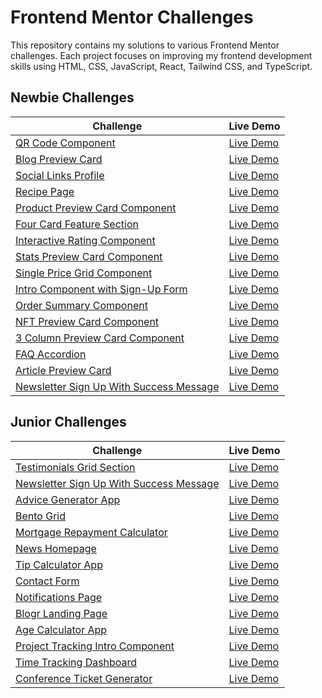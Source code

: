 # Frontend Mentor Challenges

This repository contains my solutions to various Frontend Mentor challenges. Each project focuses on improving my frontend development skills using HTML, CSS, JavaScript, React, Tailwind CSS, and TypeScript.

## Newbie Challenges

| Challenge                                                                                                                                        | Live Demo                                                               |
| ------------------------------------------------------------------------------------------------------------------------------------------------ | ----------------------------------------------------------------------- |
| [QR Code Component](https://github.com/TerenceCLZhang/Frontend-Mentor/tree/master/qr-code-component)                                             | [Live Demo](https://terenceclzhang-qr-code-component.netlify.app/)      |
| [Blog Preview Card](https://github.com/TerenceCLZhang/Frontend-Mentor/tree/master/blog-preview-card)                                             | [Live Demo](https://terenceclzhang-blog-preview-card.netlify.app/)      |
| [Social Links Profile](https://github.com/TerenceCLZhang/Frontend-Mentor/tree/master/social-links-profile)                                       | [Live Demo](https://terenceclzhang-social-links-profile.netlify.app/)   |
| [Recipe Page](https://github.com/TerenceCLZhang/Frontend-Mentor/tree/master/recipe-page)                                                         | [Live Demo](https://terenceclzhang-recipe-page.netlify.app/)            |
| [Product Preview Card Component](https://github.com/TerenceCLZhang/Frontend-Mentor/tree/master/product-preview-card-component)                   | [Live Demo](https://terenceclzhang-product-preview-card.netlify.app/)   |
| [Four Card Feature Section](https://github.com/TerenceCLZhang/Frontend-Mentor/tree/master/four-card-feature-section)                             | [Live Demo](https://terenceclzhang-four-card-feature-sec.netlify.app/)  |
| [Interactive Rating Component](https://github.com/TerenceCLZhang/Frontend-Mentor/tree/master/interactive-rating-component)                       | [Live Demo](https://terenceclzhang-interactive-rating-com.netlify.app/) |
| [Stats Preview Card Component](https://github.com/TerenceCLZhang/Frontend-Mentor/tree/master/stats-preview-card-component)                       | [Live Demo](https://terenceclzhang-stats-preview-card-com.netlify.app/) |
| [Single Price Grid Component](https://github.com/TerenceCLZhang/Frontend-Mentor/tree/master/single-price-grid-component)                         | [Live Demo](https://terenceclzhang-single-price-grid-com.netlify.app/)  |
| [Intro Component with Sign-Up Form](https://github.com/TerenceCLZhang/Frontend-Mentor/tree/master/intro-component-with-sign-up-form)             | [Live Demo](https://terenceclzhang-intro-component-signup.netlify.app/) |
| [Order Summary Component](https://github.com/TerenceCLZhang/Frontend-Mentor/tree/master/order-summary-component)                                 | [Live Demo](https://terenceclzhang-order-summary-com.netlify.app/)      |
| [NFT Preview Card Component](https://github.com/TerenceCLZhang/Frontend-Mentor/tree/master/nft-preview-card-component)                           | [Live Demo](https://terenceclzhang-nft-preview-card-com.netlify.app/)   |
| [3 Column Preview Card Component](https://github.com/TerenceCLZhang/Frontend-Mentor/tree/master/3-column-preview-card-component)                 | [Live Demo](https://terenceclzhang-3-column-preview-card.netlify.app/)  |
| [FAQ Accordion](https://github.com/TerenceCLZhang/Frontend-Mentor/tree/master/faq-accordion)                                                     | [Live Demo](https://terenceclzhang-faq-accordion.netlify.app/)          |
| [Article Preview Card](https://github.com/TerenceCLZhang/Frontend-Mentor/tree/master/article-preview-component)                                  | [Live Demo](https://terenceclzhang-article-preview-com.netlify.app/)    |
| [Newsletter Sign Up With Success Message](https://github.com/TerenceCLZhang/Frontend-Mentor/tree/master/newsletter-sign-up-with-success-message) | [Live Demo](https://terenceclzhang-newsletter-sign-up.netlify.app/)     |

## Junior Challenges

| Challenge                                                                                                                                        | Live Demo                                                               |
| ------------------------------------------------------------------------------------------------------------------------------------------------ | ----------------------------------------------------------------------- |
| [Testimonials Grid Section](https://github.com/TerenceCLZhang/Frontend-Mentor/tree/master/testimonials-grid-section)                             | [Live Demo](https://terenceclzhang-testimonials-grid-sec.netlify.app/)  |
| [Newsletter Sign Up With Success Message](https://github.com/TerenceCLZhang/Frontend-Mentor/tree/master/newsletter-sign-up-with-success-message) | [Live Demo](https://terenceclzhang-newsletter-sign-up.netlify.app/)     |
| [Advice Generator App](https://github.com/TerenceCLZhang/Frontend-Mentor/tree/master/advice-generator-app)                                       | [Live Demo](https://terenceclzhang-advice-generator-app.netlify.app/)   |
| [Bento Grid](https://github.com/TerenceCLZhang/Frontend-Mentor/tree/master/bento-grid)                                                           | [Live Demo](https://terenceclzhang-bento-grid.netlify.app/)             |
| [Mortgage Repayment Calculator](https://github.com/TerenceCLZhang/Frontend-Mentor/tree/master/mortgage-repayment-calculator)                     | [Live Demo](https://terenceclzhang-mortgage-calculator.netlify.app/)    |
| [News Homepage](https://github.com/TerenceCLZhang/Frontend-Mentor/tree/master/news-homepage)                                                     | [Live Demo](https://terenceclzhang-news-homepage.netlify.app/)          |
| [Tip Calculator App](https://github.com/TerenceCLZhang/Frontend-Mentor/tree/master/tip-calculator-app)                                           | [Live Demo](https://terenceclzhang-tip-calculator.netlify.app/)         |
| [Contact Form](https://github.com/TerenceCLZhang/Frontend-Mentor/tree/master/contact-form)                                                       | [Live Demo](https://terenceclzhang-contact-form.netlify.app/)           |
| [Notifications Page](https://github.com/TerenceCLZhang/Frontend-Mentor/tree/master/notifications-page)                                           | [Live Demo](https://terenceclzhang-notifications.netlify.app/)          |
| [Blogr Landing Page](https://github.com/TerenceCLZhang/Frontend-Mentor/tree/master/blogr-landing-page)                                           | [Live Demo](https://terenceclzhang-blogr-landing.netlify.app/)          |
| [Age Calculator App](https://github.com/TerenceCLZhang/Frontend-Mentor/tree/master/age-calculator-app)                                           | [Live Demo](https://terenceclzhang-age-calculator.netlify.app/)         |
| [Project Tracking Intro Component](https://github.com/TerenceCLZhang/Frontend-Mentor/tree/master/project-tracking-intro-component)               | [Live Demo](https://terenceclzhang-project-tracking-intro.netlify.app/) |
| [Time Tracking Dashboard](https://github.com/TerenceCLZhang/Frontend-Mentor/tree/master/time-tracking-dashboard)                                 | [Live Demo](https://terenceclzhang-time-tracking.netlify.app/)          |
| [Conference Ticket Generator](https://github.com/TerenceCLZhang/Frontend-Mentor/tree/master/conference-ticket-generator)                         | [Live Demo](https://terenceclzhang-conference-ticket-gen.netlify.app/)  |
